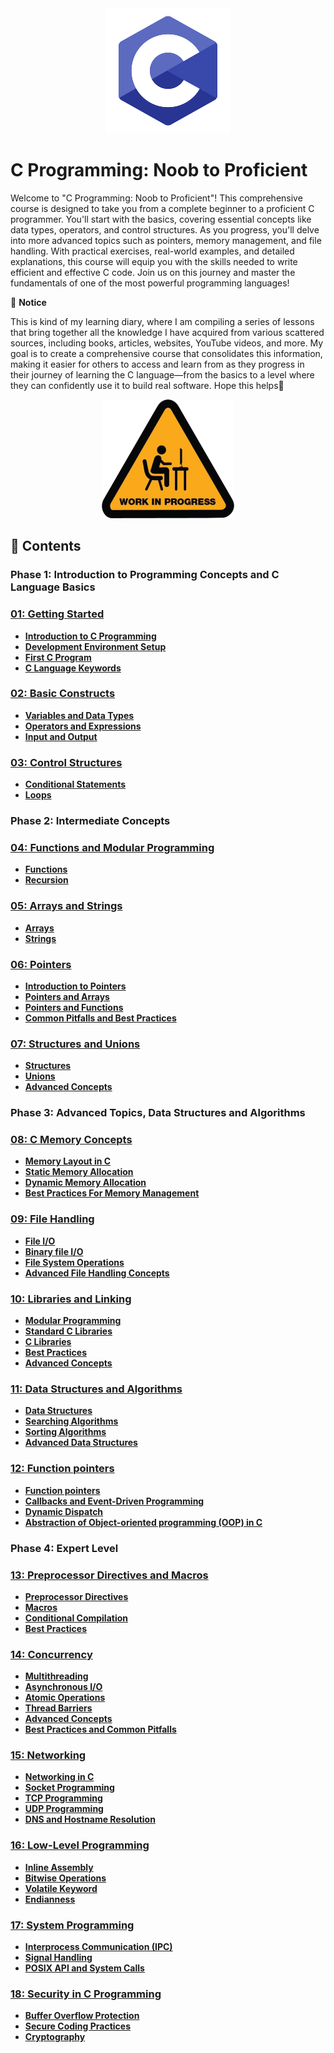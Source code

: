 <div align="center">
  <img src="res/img/logo.png" alt="Logo">
</div>

# C Programming: Noob to Proficient
Welcome to "C Programming: Noob to Proficient"! This comprehensive course is designed to take you from a complete beginner to a proficient C programmer. You'll start with the basics, covering essential concepts like data types, operators, and control structures. As you progress, you'll delve into more advanced topics such as pointers, memory management, and file handling. With practical exercises, real-world examples, and detailed explanations, this course will equip you with the skills needed to write efficient and effective C code. Join us on this journey and master the fundamentals of one of the most powerful programming languages!

📌 **Notice**

This is kind of my learning diary, where I am compiling a series of lessons that bring together all the knowledge I have acquired from various scattered sources, including books, articles, websites, YouTube videos, and more. My goal is to create a comprehensive course that consolidates this information, making it easier for others to access and learn from as they progress in their journey of learning the C language—from the basics to a level where they can confidently use it to build real software. Hope this helps🙂

<div align="center">
  <img src="res/img/wip.png" alt="Logo">
</div>

## **📑 Contents**

### **Phase 1: Introduction to Programming Concepts and C Language Basics**

### [**01: Getting Started**](./01_Getting_started/getting_started.md)

- [**Introduction to C Programming**](./01_Getting_started/getting_started.md#introduction-to-c-programming)
- [**Development Environment Setup**](./01_Getting_started/getting_started.md#development-environment-setup)
- [**First C Program**](./01_Getting_started/getting_started.md#first-c-program)
- [**C Language Keywords**](./01_Getting_started/getting_started.md#c-language-keywords)


### [**02: Basic Constructs**](./02_Basic_constructs/basic_constructs.md)

- [**Variables and Data Types**](./02_Basic_constructs/basic_constructs.md#variables-and-data-types)
- [**Operators and Expressions**](./02_Basic_constructs/basic_constructs.md#operators-and-expressions)
- [**Input and Output**](./02_Basic_constructs/basic_constructs.md#input-and-output)


### [**03: Control Structures**](./03_Control_structures/control_structures.md)

- [**Conditional Statements**](./03_Control_structures/control_structures.md#conditional-statements)
- [**Loops**](./03_Control_structures/control_structures.md#loops)


### **Phase 2: Intermediate Concepts**


### [**04: Functions and Modular Programming**](./04_Functions_and_modular_programming/functions_and_modular_programming.md)

- [**Functions**](./04_Functions_and_modular_programming/functions_and_modular_programming.md#functions)
- [**Recursion**](./04_Functions_and_modular_programming/functions_and_modular_programming.md#recursion)


### [**05: Arrays and Strings**](./05_Arrays_and_strings/arrays_and_strings.md)

- [**Arrays**](./05_Arrays_and_strings/arrays_and_strings.md#arrays)
- [**Strings**](./05_Arrays_and_strings/arrays_and_strings.md#strings)


### [**06: Pointers**](./06_Pointers/pointers.md)

- [**Introduction to Pointers**](./06_Pointers/pointers.md#introduction-to-pointers)
- [**Pointers and Arrays**](./06_Pointers/pointers.md#pointers-and-arrays)
- [**Pointers and Functions**](./06_Pointers/pointers.md#pointers-and-functions)
- [**Common Pitfalls and Best Practices**](./06_Pointers/pointers.md#common-pitfalls-and-best-practices)


### [**07: Structures and Unions**](./07_Structures_and_unions/structures_and_unions.md)

- [**Structures**](./07_Structures_and_unions/structures_and_unions.md#structures)
- [**Unions**](./07_Structures_and_unions/structures_and_unions.md#unions)
- [**Advanced Concepts**](./07_Structures_and_unions/structures_and_unions.md#advanced-concepts)


### **Phase 3: Advanced Topics, Data Structures and Algorithms**


### [**08: C Memory Concepts**](./08_C_memory_concepts/c_memory_concepts.md)

- [**Memory Layout in C**](./08_C_memory_concepts/c_memory_concepts.md#memory-layout-in-c)
- [**Static Memory Allocation**](./08_C_memory_concepts/c_memory_concepts.md#static-memory-allocation)
- [**Dynamic Memory Allocation**](./08_C_memory_concepts/c_memory_concepts.md#dynamic-memory-allocation)
- [**Best Practices For Memory Management**](./08_C_memory_concepts/c_memory_concepts.md#best-practices-for-memory-management)


### [**09: File Handling**](./09_File_handling/file_handling.md)

- [**File I/O**](./09_File_handling/file_handling.md#file-io)
- [**Binary file I/O**](./09_File_handling/file_handling.md#binary-file-io)
- [**File System Operations**](./09_File_handling/file_handling.md#file-system-operations)
- [**Advanced File Handling Concepts**](./09_File_handling/file_handling.md#advanced-file-handling-concepts)


### [**10: Libraries and Linking**](./10_Libraries_and_linking/libraries_and_linking.md)
- [**Modular Programming**](./10_Libraries_and_linking/libraries_and_linking.md#modular-programming)
- [**Standard C Libraries**](./10_Libraries_and_linking/libraries_and_linking.md#standard-c-libraries)
- [**C Libraries**](./10_Libraries_and_linking/libraries_and_linking.md#c-libraries)
- [**Best Practices**](./10_Libraries_and_linking/libraries_and_linking.md#best-practices)
- [**Advanced Concepts**](./10_Libraries_and_linking/libraries_and_linking.md#advanced-concepts)


### [**11: Data Structures and Algorithms**](./11_Data_structures_and_algorithms/data_structures_and_algorithms.md)

- [**Data Structures**](./11_Data_structures_and_algorithms/data_structures_and_algorithms.md#data-structures)
- [**Searching Algorithms**](./11_Data_structures_and_algorithms/data_structures_and_algorithms.md#searching-algorithms)
- [**Sorting Algorithms**](./11_Data_structures_and_algorithms/data_structures_and_algorithms.md#sorting-algorithms)
- [**Advanced Data Structures**](./11_Data_structures_and_algorithms/data_structures_and_algorithms.md#advanced-data-structures)


### [**12: Function pointers**](./12_Function_pointers/function_pointers.md)

- [**Function pointers**](./12_Function_pointers/function_pointers.md#function-pointers-2)
- [**Callbacks and Event-Driven Programming**](./12_Function_pointers/function_pointers.md#callbacks-and-event-driven-programming)
- [**Dynamic Dispatch**](./12_Function_pointers/function_pointers.md#dynamic-dispatch)
- [**Abstraction of Object-oriented programming (OOP) in C**](./12_Function_pointers/function_pointers.md#abstraction-of-object-oriented-programming-oop-in-c)

### **Phase 4: Expert Level**


### [**13: Preprocessor Directives and Macros**](./13_Preprocessor_directives_and_macros/preprocessor_directives_and_macros.md)

- [**Preprocessor Directives**](./13_Preprocessor_directives_and_macros/preprocessor_directives_and_macros.md#13-preprocessor-directives-and-macros-1)
- [**Macros**](./13_Preprocessor_directives_and_macros/preprocessor_directives_and_macros.md#macros)
- [**Conditional Compilation**](./13_Preprocessor_directives_and_macros/preprocessor_directives_and_macros.md#conditional-compilation)
- [**Best Practices**](./13_Preprocessor_directives_and_macros/preprocessor_directives_and_macros.md#best-practices)


### [**14: Concurrency**](./14_Concurrency/concurrency.md)

- [**Multithreading**](./14_Concurrency/concurrency.md#multithreading)
- [**Asynchronous I/O**](./14_Concurrency/concurrency.md#asynchronous-io)
- [**Atomic Operations**](./14_Concurrency/concurrency.md#atomic-operations)
- [**Thread Barriers**](./14_Concurrency/concurrency.md#thread-barriers)
- [**Advanced Concepts**](./14_Concurrency/concurrency.md#advanced-concepts)
- [**Best Practices and Common Pitfalls**](./14_Concurrency/concurrency.md#best-practices-and-common-pitfalls)


### [**15: Networking**](./15_Networking/networking.md)

- [**Networking in C**](./15_Networking/networking.md#networking-in-c)
- [**Socket Programming**](./15_Networking/networking.md#socket-programming)
- [**TCP Programming**](./15_Networking/networking.md#tcp-programming)
- [**UDP Programming**](./15_Networking/networking.md#udp-programming)
- [**DNS and Hostname Resolution**](./15_Networking/networking.md#dns-and-hostname-resolution)


### [**16: Low-Level Programming**](./16_Low_level_programming/low_level_programming.md)

  - [**Inline Assembly**](./16_Low_level_programming/low_level_programming.md#inline-assembly)
  - [**Bitwise Operations**](./16_Low_level_programming/low_level_programming.md#bitwise-operations)
  - [**Volatile Keyword**](./16_Low_level_programming/low_level_programming.md#volatile-keyword)
  - [**Endianness**](./16_Low_level_programming/low_level_programming.md#endianness)


### [**17: System Programming**](./17_System_programming/system_programming.md)

  - [**Interprocess Communication (IPC)**](./17_System_programming/system_programming.md#interprocess-communication-ipc)
  - [**Signal Handling**](./17_System_programming/system_programming.md#signal-handling)
  - [**POSIX API and System Calls**](./17_System_programming/system_programming.md#posix-api-and-system-calls)


### [**18: Security in C Programming**](01_Introduction/introduction.md)

- [**Buffer Overflow Protection**](01_Introduction/introduction.md)
- [**Secure Coding Practices**](01_Introduction/introduction.md)
- [**Cryptography**](01_Introduction/introduction.md)
